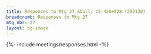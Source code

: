 ```yaml
---
title: Responses to Mtg 27 &bull; CS-428+828 (202130)
breadcrumb: Responses to Mtg 27
mtg_nbr: 27
layout: bg-image
---
```


{%- include meetings/responses.html -%}
